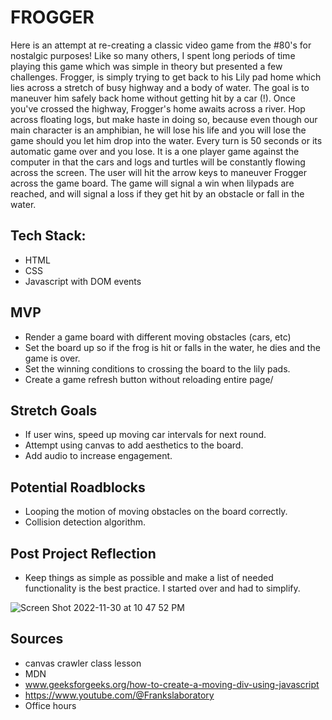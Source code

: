 # FROGGER
  Here is an attempt at re-creating a classic video game from the #80's for nostalgic purposes! Like so many others, I spent long periods of time playing this game which was simple in theory but presented a few challenges.
  Frogger, is simply trying to get back to his Lily pad home which lies across a stretch of busy highway and a body of water. The goal is to maneuver him safely back home without getting hit by a car (!). Once you've crossed the highway, Frogger's home awaits across a river.  Hop across floating logs, but make haste in doing so, because even though our main character is an amphibian, he will lose his life and you will lose the game should you let him drop into the water. Every turn is 50 seconds or its automatic game over and you lose.
 It is a one player game against the computer in that the cars and logs and turtles will be constantly flowing across the screen.
The user will hit the arrow keys to maneuver Frogger across the game board.
The game will signal a win when lilypads are reached, and will signal a loss if they get hit by an obstacle or fall in the water.


## Tech Stack: 
* HTML
* CSS
* Javascript with DOM events

 ## MVP 
* Render a game board with different moving obstacles (cars, etc)
* Set the board up so if the frog is hit or falls in the water, he dies and the game is over.
* Set the winning conditions to crossing the board to the lily pads.
* Create a game refresh button without reloading entire page/

## Stretch Goals
* If user wins, speed up moving car intervals for next round.
* Attempt using canvas to add aesthetics to the board.
* Add audio to increase engagement.

## Potential Roadblocks 
* Looping the motion of moving obstacles on the board correctly.
* Collision detection algorithm. 

## Post Project Reflection
* Keep things as simple as possible and make a list of needed functionality is the best practice.  I started over and had to simplify.








![Screen Shot 2022-11-30 at 10 47 52 PM](https://user-images.githubusercontent.com/117604017/204984830-1d289abe-3541-4a8f-8fe3-b07fdb197a7e.png)

## Sources
* canvas crawler class lesson
* MDN
* www.geeksforgeeks.org/how-to-create-a-moving-div-using-javascript
* https://www.youtube.com/@Frankslaboratory
* Office hours 


